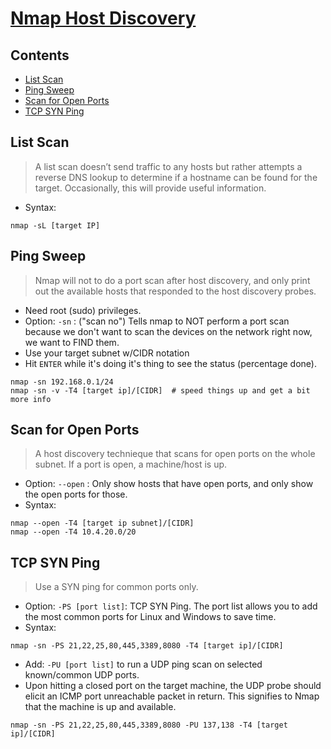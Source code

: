 # [Nmap Host Discovery](https://nmap.org/book/man-host-discovery.html)

## Contents
- [List Scan](#list-scan)
- [Ping Sweep](#ping-sweep)
- [Scan for Open Ports](#scan-for-open-ports)
- [TCP SYN Ping](#tcp-syn-ping)

## List Scan
> A list scan doesn’t send traffic to any hosts but rather attempts a reverse DNS lookup to determine if a hostname can be found for the target. Occasionally, this will provide useful information.
- Syntax:
```
nmap -sL [target IP]
```

## Ping Sweep
> Nmap will not to do a port scan after host discovery, and only print out the available hosts that responded to the host discovery probes.
- Need root (sudo) privileges.
- Option: `-sn` : ("scan no") Tells nmap to NOT perform a port scan because we don't want to scan the devices on the network right now, we want to FIND them.
- Use your target subnet w/CIDR notation
- Hit `ENTER` while it's doing it's thing to see the status (percentage done).
```
nmap -sn 192.168.0.1/24
nmap -sn -v -T4 [target ip]/[CIDR]  # speed things up and get a bit more info
```

## Scan for Open Ports
> A host discovery technieque that scans for open ports on the whole subnet. If a port is open, a machine/host is up.
- Option: `--open` : Only show hosts that have open ports, and only show the open ports for those.
- Syntax:
```
nmap --open -T4 [target ip subnet]/[CIDR]
nmap --open -T4 10.4.20.0/20
```

## TCP SYN Ping
> Use a SYN ping for common ports only.
- Option: `-PS [port list]`: TCP SYN Ping. The port list allows you to add the most common ports for Linux and Windows to save time.
- Syntax:
```
nmap -sn -PS 21,22,25,80,445,3389,8080 -T4 [target ip]/[CIDR]
```
- Add: `-PU [port list]` to run a UDP ping scan on selected known/common UDP ports.
- Upon hitting a closed port on the target machine, the UDP probe should elicit an ICMP port unreachable packet in return. This signifies to Nmap that the machine is up and available.
```
nmap -sn -PS 21,22,25,80,445,3389,8080 -PU 137,138 -T4 [target ip]/[CIDR]
```












